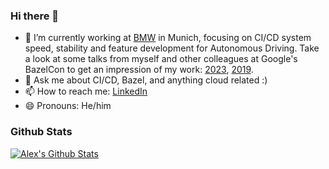 ### Hi there 👋

- 🔭 I’m currently working at [BMW](https://www.bmwgroup.com/en.html) in Munich, focusing on CI/CD system speed, stability and feature development for Autonomous Driving. Take a look at some talks from myself and other colleagues at Google's BazelCon to get an impression of my work: [2023](https://www.youtube.com/watch?v=oui9v-ZKW-Y), [2019](https://www.youtube.com/watch?v=Gh4SJuYUoQI).
- 💬 Ask me about CI/CD, Bazel, and anything cloud related :)
- 📫 How to reach me: [LinkedIn](https://www.linkedin.com/in/alex-scott-a4baa548/)
- 😄 Pronouns: He/him

### Github Stats

[![Alex's Github Stats](https://github-readme-stats.vercel.app/api?username=alexander-scott&count_private=true&theme=default&show_icons=true)](https://github.com/alexander-scott)

